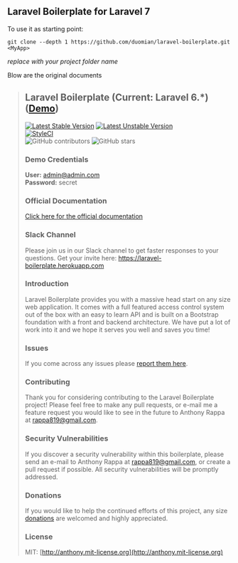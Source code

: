 ## Laravel Boilerplate for Laravel 7

To use it as starting point: 

```shell
git clone --depth 1 https://github.com/duomian/laravel-boilerplate.git <MyApp>
```

*replace <MyApp> with your project folder name*



Blow are the original documents

>## Laravel Boilerplate (Current: Laravel 6.*) ([Demo](http://134.209.123.206/))
>
>[![Latest Stable Version](https://poser.pugx.org/rappasoft/laravel-boilerplate/v/stable)](https://packagist.org/packages/rappasoft/laravel-boilerplate)
>[![Latest Unstable Version](https://poser.pugx.org/rappasoft/laravel-boilerplate/v/unstable)](https://packagist.org/packages/rappasoft/laravel-boilerplate) 
><br/>
>[![StyleCI](https://styleci.io/repos/30171828/shield?style=plastic)](https://github.styleci.io/repos/30171828)
><br/>
>![GitHub contributors](https://img.shields.io/github/contributors/rappasoft/laravel-boilerplate.svg)
>![GitHub stars](https://img.shields.io/github/stars/rappasoft/laravel-boilerplate.svg?style=social)
>
>### Demo Credentials
>
>**User:** admin@admin.com  
>**Password:** secret
>
>### Official Documentation
>
>[Click here for the official documentation](http://laravel-boilerplate.com)
>
>### Slack Channel
>
>Please join us in our Slack channel to get faster responses to your questions. Get your invite here: https://laravel-boilerplate.herokuapp.com
>
>### Introduction
>
>Laravel Boilerplate provides you with a massive head start on any size web application. It comes with a full featured access control system out of the box with an easy to learn API and is built on a Bootstrap foundation with a front and backend architecture. We have put a lot of work into it and we hope it serves you well and saves you time!
>
>### Issues
>
>If you come across any issues please [report them here](https://github.com/rappasoft/laravel-boilerplate/issues).
>
>### Contributing
>
>Thank you for considering contributing to the Laravel Boilerplate project! Please feel free to make any pull requests, or e-mail me a feature request you would like to see in the future to Anthony Rappa at rappa819@gmail.com.
>
>### Security Vulnerabilities
>
>If you discover a security vulnerability within this boilerplate, please send an e-mail to Anthony Rappa at rappa819@gmail.com, or create a pull request if possible. All security vulnerabilities will be promptly addressed.
>
>### Donations
>
>If you would like to help the continued efforts of this project, any size [donations](https://www.paypal.com/cgi-bin/webscr?cmd=_donations&business=JJWUZ4E9S9SFG&lc=US&item_name=Laravel%205%20Boilerplate&currency_code=USD&bn=PP%2dDonationsBF%3abtn_donateCC_LG%2egif%3aNonHosted) are welcomed and highly appreciated.
>
>### License
>
>MIT: [http://anthony.mit-license.org](http://anthony.mit-license.org)


